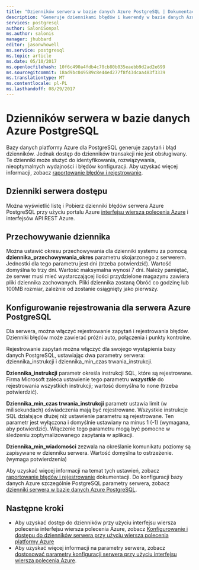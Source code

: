 ```yaml
---
title: "Dzienników serwera w bazie danych Azure PostgreSQL | Dokumentacja firmy Microsoft"
description: "Generuje dziennikami błędów i kwerendy w bazie danych Azure dla PostgreSQL."
services: postgresql
author: SaloniSonpal
ms.author: salonis
manager: jhubbard
editor: jasonwhowell
ms.service: postgresql
ms.topic: article
ms.date: 05/10/2017
ms.openlocfilehash: 10f6c490a4fdb4c70cb80b035eaebb9d2ad2e699
ms.sourcegitcommit: 18ad9bc049589c8e44ed277f8f43dcaa483f3339
ms.translationtype: MT
ms.contentlocale: pl-PL
ms.lasthandoff: 08/29/2017
---
```

# <a name="server-logs-in-azure-database-for-postgresql"></a>Dzienników serwera w bazie danych Azure PostgreSQL 
Bazy danych platformy Azure dla PostgreSQL generuje zapytań i błąd dzienników. Jednak dostęp do dzienników transakcji nie jest obsługiwany. Te dzienniki może służyć do identyfikowania, rozwiązywania, nieoptymalnych wydajności i błędów konfiguracji. Aby uzyskać więcej informacji, zobacz [raportowanie błędów i rejestrowanie](https://www.postgresql.org/docs/9.6/static/runtime-config-logging.html).

## <a name="access-server-logs"></a>Dzienniki serwera dostępu
Można wyświetlić listę i Pobierz dzienniki błędów serwera Azure PostgreSQL przy użyciu portalu Azure [interfejsu wiersza polecenia Azure](howto-configure-server-logs-using-cli.md) i interfejsów API REST Azure.

## <a name="log-retention"></a>Przechowywanie dziennika
Można ustawić okresu przechowywania dla dzienniki systemu za pomocą **dziennika\_przechowywania\_okres** parametru skojarzonego z serwerem. Jednostki dla tego parametru jest dni (trzeba potwierdzić). Wartość domyślna to trzy dni. Wartość maksymalna wynosi 7 dni. Należy pamiętać, że serwer musi mieć wystarczającej ilości przydzielone magazynu zawiera pliki dziennika zachowanych.
Pliki dziennika zostaną Obróć co godzinę lub 100MB rozmiar, zależnie od zostanie osiągnięty jako pierwszy.

## <a name="configure-logging-for-azure-postgresql-server"></a>Konfigurowanie rejestrowania dla serwera Azure PostgreSQL
Dla serwera, można włączyć rejestrowanie zapytań i rejestrowania błędów. Dzienniki błędów może zawierać próżni auto, połączenia i punkty kontrolne.

Rejestrowanie zapytań można włączyć dla swojego wystąpienia bazy danych PostgreSQL, ustawiając dwa parametry serwera: dziennika\_instrukcji i dziennika\_min\_czas trwania\_instrukcji.

**Dziennika\_instrukcji** parametr określa instrukcji SQL, które są rejestrowane. Firma Microsoft zaleca ustawienie tego parametru ***wszystkie*** do rejestrowania wszystkich instrukcji; wartość domyślna to none (trzeba potwierdzić).

**Dziennika\_min\_czas trwania\_instrukcji** parametr ustawia limit (w milisekundach) oświadczenia mają być rejestrowane. Wszystkie instrukcje SQL działające dłużej niż ustawienie parametru są rejestrowane. Ten parametr jest wyłączona i domyślnie ustawiany na minus 1 (-1) (wymagana, aby potwierdzić). Włączenie tego parametru mogą być pomocne w śledzeniu zoptymalizowanego zapytania w aplikacji.

**Dziennika\_min\_wiadomości** zezwala na określanie komunikatu poziomy są zapisywane w dzienniku serwera. Wartość domyślna to ostrzeżenie. (wymaga potwierdzenia)

Aby uzyskać więcej informacji na temat tych ustawień, zobacz [raportowanie błędów i rejestrowanie](https://www.postgresql.org/docs/9.6/static/runtime-config-logging.html) dokumentacji. Do konfiguracji bazy danych Azure szczególnie PostgreSQL parametry serwera, zobacz [dzienniki serwera w bazie danych Azure PostgreSQL](concepts-server-logs.md).

## <a name="next-steps"></a>Następne kroki
- Aby uzyskać dostęp do dzienników przy użyciu interfejsu wiersza polecenia interfejsu wiersza polecenia Azure, zobacz [Konfigurowanie i dostępu do dzienników serwera przy użyciu wiersza polecenia platformy Azure](howto-configure-server-logs-using-cli.md)
- Aby uzyskać więcej informacji na parametry serwera, zobacz [dostosować parametry konfiguracji serwera przy użyciu interfejsu wiersza polecenia Azure](howto-configure-server-parameters-using-cli.md).